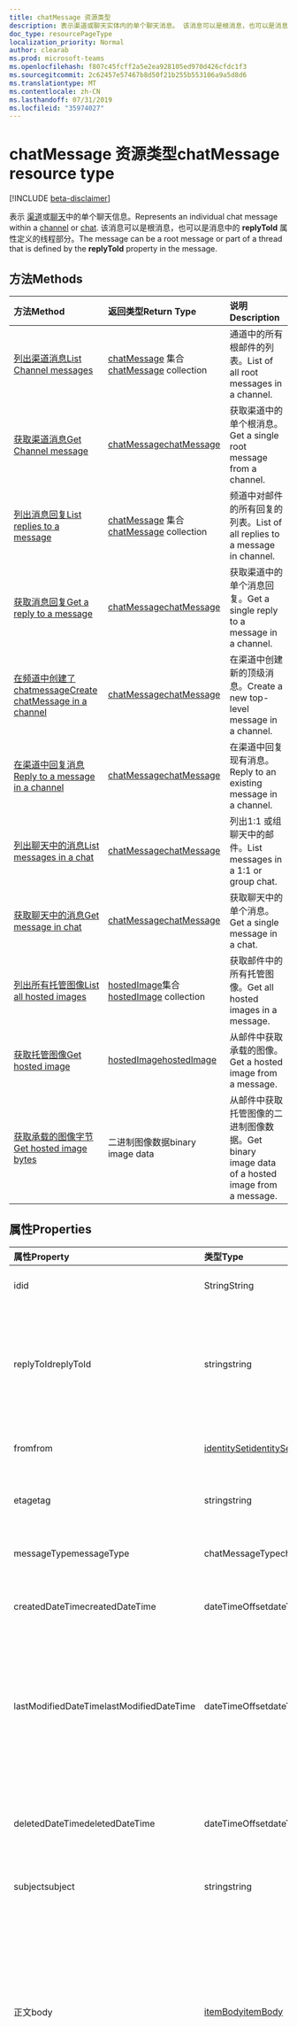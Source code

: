 ```yaml
---
title: chatMessage 资源类型
description: 表示渠道或聊天实体内的单个聊天消息。 该消息可以是根消息，也可以是消息中的 **replyToId** 属性定义的线程部分。
doc_type: resourcePageType
localization_priority: Normal
author: clearab
ms.prod: microsoft-teams
ms.openlocfilehash: f807c45fcff2a5e2ea928105ed970d426cfdc1f3
ms.sourcegitcommit: 2c62457e57467b8d50f21b255b553106a9a5d8d6
ms.translationtype: MT
ms.contentlocale: zh-CN
ms.lasthandoff: 07/31/2019
ms.locfileid: "35974027"
---
```

# <a name="chatmessage-resource-type"></a><span data-ttu-id="d8d30-104">chatMessage 资源类型</span><span class="sxs-lookup"><span data-stu-id="d8d30-104">chatMessage resource type</span></span>

[!INCLUDE [beta-disclaimer](../../includes/beta-disclaimer.md)]

<span data-ttu-id="d8d30-105">表示 [渠道](channel.md)或[聊天](chat.md)中的单个聊天信息。</span><span class="sxs-lookup"><span data-stu-id="d8d30-105">Represents an individual chat message within a [channel](channel.md) or [chat](chat.md).</span></span>
<span data-ttu-id="d8d30-106">该消息可以是根消息，也可以是消息中的 **replyToId** 属性定义的线程部分。</span><span class="sxs-lookup"><span data-stu-id="d8d30-106">The message can be a root message or part of a thread that is defined by the **replyToId** property in the message.</span></span>

## <a name="methods"></a><span data-ttu-id="d8d30-107">方法</span><span class="sxs-lookup"><span data-stu-id="d8d30-107">Methods</span></span>

| <span data-ttu-id="d8d30-108">方法</span><span class="sxs-lookup"><span data-stu-id="d8d30-108">Method</span></span>       | <span data-ttu-id="d8d30-109">返回类型</span><span class="sxs-lookup"><span data-stu-id="d8d30-109">Return Type</span></span>  |<span data-ttu-id="d8d30-110">说明</span><span class="sxs-lookup"><span data-stu-id="d8d30-110">Description</span></span>|
|:---------------|:--------|:----------|
|[<span data-ttu-id="d8d30-111">列出渠道消息</span><span class="sxs-lookup"><span data-stu-id="d8d30-111">List Channel messages</span></span>](../api/channel-list-messages.md) | <span data-ttu-id="d8d30-112">[chatMessage](chatmessage.md) 集合</span><span class="sxs-lookup"><span data-stu-id="d8d30-112">[chatMessage](chatmessage.md) collection</span></span> | <span data-ttu-id="d8d30-113">通道中的所有根邮件的列表。</span><span class="sxs-lookup"><span data-stu-id="d8d30-113">List of all root messages in a channel.</span></span>|
|[<span data-ttu-id="d8d30-114">获取渠道消息</span><span class="sxs-lookup"><span data-stu-id="d8d30-114">Get Channel message</span></span>](../api/channel-get-message.md) | [<span data-ttu-id="d8d30-115">chatMessage</span><span class="sxs-lookup"><span data-stu-id="d8d30-115">chatMessage</span></span>](chatmessage.md) | <span data-ttu-id="d8d30-116">获取渠道中的单个根消息。</span><span class="sxs-lookup"><span data-stu-id="d8d30-116">Get a single root message from a channel.</span></span>|
|[<span data-ttu-id="d8d30-117">列出消息回复</span><span class="sxs-lookup"><span data-stu-id="d8d30-117">List replies to a message</span></span>](../api/channel-list-messagereplies.md) | <span data-ttu-id="d8d30-118">[chatMessage](chatmessage.md) 集合</span><span class="sxs-lookup"><span data-stu-id="d8d30-118">[chatMessage](chatmessage.md) collection</span></span>| <span data-ttu-id="d8d30-119">频道中对邮件的所有回复的列表。</span><span class="sxs-lookup"><span data-stu-id="d8d30-119">List of all replies to a message in channel.</span></span>|
|[<span data-ttu-id="d8d30-120">获取消息回复</span><span class="sxs-lookup"><span data-stu-id="d8d30-120">Get a reply to a message</span></span>](../api/channel-get-messagereply.md) | [<span data-ttu-id="d8d30-121">chatMessage</span><span class="sxs-lookup"><span data-stu-id="d8d30-121">chatMessage</span></span>](chatmessage.md)| <span data-ttu-id="d8d30-122">获取渠道中的单个消息回复。</span><span class="sxs-lookup"><span data-stu-id="d8d30-122">Get a single reply to a message in a channel.</span></span>|
|[<span data-ttu-id="d8d30-123">在频道中创建了 chatmessage</span><span class="sxs-lookup"><span data-stu-id="d8d30-123">Create chatMessage in a channel</span></span>](../api/channel-post-messages.md) | [<span data-ttu-id="d8d30-124">chatMessage</span><span class="sxs-lookup"><span data-stu-id="d8d30-124">chatMessage</span></span>](chatmessage.md)| <span data-ttu-id="d8d30-125">在渠道中创建新的顶级消息。</span><span class="sxs-lookup"><span data-stu-id="d8d30-125">Create a new top-level message in a channel.</span></span>|
|[<span data-ttu-id="d8d30-126">在渠道中回复消息</span><span class="sxs-lookup"><span data-stu-id="d8d30-126">Reply to a message in a channel</span></span>](../api/channel-post-messagereply.md) | [<span data-ttu-id="d8d30-127">chatMessage</span><span class="sxs-lookup"><span data-stu-id="d8d30-127">chatMessage</span></span>](chatmessage.md)| <span data-ttu-id="d8d30-128">在渠道中回复现有消息。</span><span class="sxs-lookup"><span data-stu-id="d8d30-128">Reply to an existing message in a channel.</span></span>|
|[<span data-ttu-id="d8d30-129">列出聊天中的消息</span><span class="sxs-lookup"><span data-stu-id="d8d30-129">List messages in a chat</span></span>](../api/chatmessage-list.md)  | [<span data-ttu-id="d8d30-130">chatMessage</span><span class="sxs-lookup"><span data-stu-id="d8d30-130">chatMessage</span></span>](../resources/chatmessage.md) | <span data-ttu-id="d8d30-131">列出1:1 或组聊天中的邮件。</span><span class="sxs-lookup"><span data-stu-id="d8d30-131">List messages in a 1:1 or group chat.</span></span> |
|[<span data-ttu-id="d8d30-132">获取聊天中的消息</span><span class="sxs-lookup"><span data-stu-id="d8d30-132">Get message in chat</span></span>](../api/chatmessage-get.md)  | [<span data-ttu-id="d8d30-133">chatMessage</span><span class="sxs-lookup"><span data-stu-id="d8d30-133">chatMessage</span></span>](../resources/chatmessage.md) | <span data-ttu-id="d8d30-134">获取聊天中的单个消息。</span><span class="sxs-lookup"><span data-stu-id="d8d30-134">Get a single message in a chat.</span></span> |
|[<span data-ttu-id="d8d30-135">列出所有托管图像</span><span class="sxs-lookup"><span data-stu-id="d8d30-135">List all hosted images</span></span>](../api/chatmessagehostedimage-list-hostedimages.md) | <span data-ttu-id="d8d30-136">[hostedImage](../resources/chatmessagehostedimage.md)集合</span><span class="sxs-lookup"><span data-stu-id="d8d30-136">[hostedImage](../resources/chatmessagehostedimage.md) collection</span></span>| <span data-ttu-id="d8d30-137">获取邮件中的所有托管图像。</span><span class="sxs-lookup"><span data-stu-id="d8d30-137">Get all hosted images in a message.</span></span>|
|[<span data-ttu-id="d8d30-138">获取托管图像</span><span class="sxs-lookup"><span data-stu-id="d8d30-138">Get hosted image</span></span>](../api/chatmessagehostedimage-get.md) | [<span data-ttu-id="d8d30-139">hostedImage</span><span class="sxs-lookup"><span data-stu-id="d8d30-139">hostedImage</span></span>](../resources/chatmessagehostedimage.md) | <span data-ttu-id="d8d30-140">从邮件中获取承载的图像。</span><span class="sxs-lookup"><span data-stu-id="d8d30-140">Get a hosted image from a message.</span></span>|
|[<span data-ttu-id="d8d30-141">获取承载的图像字节</span><span class="sxs-lookup"><span data-stu-id="d8d30-141">Get hosted image bytes</span></span>](../api/chatmessagehostedimage-getbytes.md) | <span data-ttu-id="d8d30-142">二进制图像数据</span><span class="sxs-lookup"><span data-stu-id="d8d30-142">binary image data</span></span> | <span data-ttu-id="d8d30-143">从邮件中获取托管图像的二进制图像数据。</span><span class="sxs-lookup"><span data-stu-id="d8d30-143">Get binary image data of a hosted image from a message.</span></span>|

## <a name="properties"></a><span data-ttu-id="d8d30-144">属性</span><span class="sxs-lookup"><span data-stu-id="d8d30-144">Properties</span></span>

| <span data-ttu-id="d8d30-145">属性</span><span class="sxs-lookup"><span data-stu-id="d8d30-145">Property</span></span>   | <span data-ttu-id="d8d30-146">类型</span><span class="sxs-lookup"><span data-stu-id="d8d30-146">Type</span></span> |<span data-ttu-id="d8d30-147">说明</span><span class="sxs-lookup"><span data-stu-id="d8d30-147">Description</span></span>|
|:---------------|:--------|:----------|
|<span data-ttu-id="d8d30-148">id</span><span class="sxs-lookup"><span data-stu-id="d8d30-148">id</span></span>|<span data-ttu-id="d8d30-149">String</span><span class="sxs-lookup"><span data-stu-id="d8d30-149">String</span></span>| <span data-ttu-id="d8d30-150">只读。</span><span class="sxs-lookup"><span data-stu-id="d8d30-150">Read-only.</span></span> <span data-ttu-id="d8d30-151">邮件的唯一 Id。</span><span class="sxs-lookup"><span data-stu-id="d8d30-151">Unique Id of the message.</span></span>|
|<span data-ttu-id="d8d30-152">replyToId</span><span class="sxs-lookup"><span data-stu-id="d8d30-152">replyToId</span></span>| <span data-ttu-id="d8d30-153">string</span><span class="sxs-lookup"><span data-stu-id="d8d30-153">string</span></span> | <span data-ttu-id="d8d30-154">只读。</span><span class="sxs-lookup"><span data-stu-id="d8d30-154">Read-only.</span></span> <span data-ttu-id="d8d30-155">线程的父级消息/根消息的 Id。</span><span class="sxs-lookup"><span data-stu-id="d8d30-155">Id of the parent message/root message of the thread.</span></span> <span data-ttu-id="d8d30-156">（仅适用于频道中的消息，不适用于聊天）</span><span class="sxs-lookup"><span data-stu-id="d8d30-156">(Only applies to messages in channels not chats)</span></span> |
|<span data-ttu-id="d8d30-157">from</span><span class="sxs-lookup"><span data-stu-id="d8d30-157">from</span></span>|[<span data-ttu-id="d8d30-158">identitySet</span><span class="sxs-lookup"><span data-stu-id="d8d30-158">identitySet</span></span>](identityset.md)| <span data-ttu-id="d8d30-159">只读。</span><span class="sxs-lookup"><span data-stu-id="d8d30-159">Read only.</span></span> <span data-ttu-id="d8d30-160">消息发送者的详细信息。</span><span class="sxs-lookup"><span data-stu-id="d8d30-160">Details of the sender of the message.</span></span>|
|<span data-ttu-id="d8d30-161">etag</span><span class="sxs-lookup"><span data-stu-id="d8d30-161">etag</span></span>| <span data-ttu-id="d8d30-162">string</span><span class="sxs-lookup"><span data-stu-id="d8d30-162">string</span></span> | <span data-ttu-id="d8d30-163">只读。</span><span class="sxs-lookup"><span data-stu-id="d8d30-163">Read-only.</span></span> <span data-ttu-id="d8d30-164">消息的版本号。</span><span class="sxs-lookup"><span data-stu-id="d8d30-164">Version number of the message.</span></span> |
|<span data-ttu-id="d8d30-165">messageType</span><span class="sxs-lookup"><span data-stu-id="d8d30-165">messageType</span></span>|<span data-ttu-id="d8d30-166">chatMessageType</span><span class="sxs-lookup"><span data-stu-id="d8d30-166">chatMessageType</span></span>|<span data-ttu-id="d8d30-167">邮件类型。</span><span class="sxs-lookup"><span data-stu-id="d8d30-167">The type of message.</span></span> <span data-ttu-id="d8d30-168">可能的值是: `message`。</span><span class="sxs-lookup"><span data-stu-id="d8d30-168">The possible values are: `message`.</span></span>|
|<span data-ttu-id="d8d30-169">createdDateTime</span><span class="sxs-lookup"><span data-stu-id="d8d30-169">createdDateTime</span></span>|<span data-ttu-id="d8d30-170">dateTimeOffset</span><span class="sxs-lookup"><span data-stu-id="d8d30-170">dateTimeOffset</span></span>|<span data-ttu-id="d8d30-171">只读。</span><span class="sxs-lookup"><span data-stu-id="d8d30-171">Read only.</span></span> <span data-ttu-id="d8d30-172">创建消息时的时间戳。</span><span class="sxs-lookup"><span data-stu-id="d8d30-172">Timestamp of when the message was created.</span></span>|
|<span data-ttu-id="d8d30-173">lastModifiedDateTime</span><span class="sxs-lookup"><span data-stu-id="d8d30-173">lastModifiedDateTime</span></span>|<span data-ttu-id="d8d30-174">dateTimeOffset</span><span class="sxs-lookup"><span data-stu-id="d8d30-174">dateTimeOffset</span></span>|<span data-ttu-id="d8d30-175">只读。</span><span class="sxs-lookup"><span data-stu-id="d8d30-175">Read only.</span></span> <span data-ttu-id="d8d30-176">创建或编辑邮件的时间戳, 包括在何时进行答复 (如果是通道中的根邮件) 或添加或删除反应。</span><span class="sxs-lookup"><span data-stu-id="d8d30-176">Timestamp of when the message is created or edited, including when a reply is made (if it's a root message in a channel) or a reaction is added or removed.</span></span> |
|<span data-ttu-id="d8d30-177">deletedDateTime</span><span class="sxs-lookup"><span data-stu-id="d8d30-177">deletedDateTime</span></span>|<span data-ttu-id="d8d30-178">dateTimeOffset</span><span class="sxs-lookup"><span data-stu-id="d8d30-178">dateTimeOffset</span></span>|<span data-ttu-id="d8d30-179">只读。</span><span class="sxs-lookup"><span data-stu-id="d8d30-179">Read only.</span></span> <span data-ttu-id="d8d30-180">删除消息时的时间戳，如果未删除则为 null。</span><span class="sxs-lookup"><span data-stu-id="d8d30-180">Timestamp at which the message was deleted, or null if not deleted.</span></span> |
|<span data-ttu-id="d8d30-181">subject</span><span class="sxs-lookup"><span data-stu-id="d8d30-181">subject</span></span>|<span data-ttu-id="d8d30-182">string</span><span class="sxs-lookup"><span data-stu-id="d8d30-182">string</span></span>| <span data-ttu-id="d8d30-183">消息的主题（纯文本）。</span><span class="sxs-lookup"><span data-stu-id="d8d30-183">The subject of the message, in plaintext.</span></span>|
|<span data-ttu-id="d8d30-184">正文</span><span class="sxs-lookup"><span data-stu-id="d8d30-184">body</span></span>|[<span data-ttu-id="d8d30-185">itemBody</span><span class="sxs-lookup"><span data-stu-id="d8d30-185">itemBody</span></span>](itembody.md)|<span data-ttu-id="d8d30-186">消息内容的纯文本/HTML 表示。</span><span class="sxs-lookup"><span data-stu-id="d8d30-186">Plaintext/HTML representation of the content of the message.</span></span> <span data-ttu-id="d8d30-187">表示形式由正文中的 contentType 进行指定。</span><span class="sxs-lookup"><span data-stu-id="d8d30-187">Representation is specified by the contentType inside the body.</span></span> <span data-ttu-id="d8d30-188">如果消息包含 [chatMessageMention](chatmessagemention.md)，则内容始终采用 HTML 格式。</span><span class="sxs-lookup"><span data-stu-id="d8d30-188">The content is always in HTML if the message contains a [chatMessageMention](chatmessagemention.md).</span></span> |
|<span data-ttu-id="d8d30-189">摘要</span><span class="sxs-lookup"><span data-stu-id="d8d30-189">summary</span></span>|<span data-ttu-id="d8d30-190">string</span><span class="sxs-lookup"><span data-stu-id="d8d30-190">string</span></span>| <span data-ttu-id="d8d30-191">可用于推送通知的消息摘要文本和摘要视图或回退视图。</span><span class="sxs-lookup"><span data-stu-id="d8d30-191">Summary text of the message that could be used for push notifications and summary views or fall back views.</span></span> <span data-ttu-id="d8d30-192">仅适用于频道消息，不适用于聊天消息。</span><span class="sxs-lookup"><span data-stu-id="d8d30-192">Only applies to channel messages, not chat messages.</span></span> |
|<span data-ttu-id="d8d30-193">附件</span><span class="sxs-lookup"><span data-stu-id="d8d30-193">attachments</span></span>|<span data-ttu-id="d8d30-194">[chatMessageAttachment](chatmessageattachment.md) 集合</span><span class="sxs-lookup"><span data-stu-id="d8d30-194">[chatMessageAttachment](chatmessageattachment.md) collection</span></span> |<span data-ttu-id="d8d30-195">附加文件。</span><span class="sxs-lookup"><span data-stu-id="d8d30-195">Attached files.</span></span> <span data-ttu-id="d8d30-196">附件目前是只读的 – 不支持发送附件。</span><span class="sxs-lookup"><span data-stu-id="d8d30-196">Attachments are currently read-only – sending attachments is not supported.</span></span> |
|<span data-ttu-id="d8d30-197">提及</span><span class="sxs-lookup"><span data-stu-id="d8d30-197">mentions</span></span>|<span data-ttu-id="d8d30-198">[chatMessageMention](chatmessagemention.md) 集合</span><span class="sxs-lookup"><span data-stu-id="d8d30-198">[chatMessageMention](chatmessagemention.md) collection</span></span>| <span data-ttu-id="d8d30-199">消息中提到的实体列表。</span><span class="sxs-lookup"><span data-stu-id="d8d30-199">List of entities mentioned in the message.</span></span> <span data-ttu-id="d8d30-200">当前支持用户、机器人、团队、渠道。</span><span class="sxs-lookup"><span data-stu-id="d8d30-200">Currently supports user, bot, team, channel.</span></span>|
|<span data-ttu-id="d8d30-201">重要性</span><span class="sxs-lookup"><span data-stu-id="d8d30-201">importance</span></span>| <span data-ttu-id="d8d30-202">chatMessageImportance</span><span class="sxs-lookup"><span data-stu-id="d8d30-202">chatMessageImportance</span></span> | <span data-ttu-id="d8d30-203">邮件的重要性。</span><span class="sxs-lookup"><span data-stu-id="d8d30-203">The importance of the message.</span></span> <span data-ttu-id="d8d30-204">可能的值包括 `normal`、`high`、`urgent`。</span><span class="sxs-lookup"><span data-stu-id="d8d30-204">The possible values are: `normal`, `high`, `urgent`.</span></span>|
|<span data-ttu-id="d8d30-205">反应</span><span class="sxs-lookup"><span data-stu-id="d8d30-205">reactions</span></span>| <span data-ttu-id="d8d30-206">[chatMessageReaction](chatmessagereaction.md) 集合</span><span class="sxs-lookup"><span data-stu-id="d8d30-206">[chatMessageReaction](chatmessagereaction.md) collection</span></span> | <span data-ttu-id="d8d30-207">此消息的反应（例如点赞）。</span><span class="sxs-lookup"><span data-stu-id="d8d30-207">Reactions for this message (for example, Like).</span></span>|
|<span data-ttu-id="d8d30-208">区域设置</span><span class="sxs-lookup"><span data-stu-id="d8d30-208">locale</span></span>|<span data-ttu-id="d8d30-209">string</span><span class="sxs-lookup"><span data-stu-id="d8d30-209">string</span></span>|<span data-ttu-id="d8d30-210">客户端设置的消息区域设置。</span><span class="sxs-lookup"><span data-stu-id="d8d30-210">Locale of the message set by the client.</span></span>|

## <a name="json-representation"></a><span data-ttu-id="d8d30-211">JSON 表示形式</span><span class="sxs-lookup"><span data-stu-id="d8d30-211">JSON representation</span></span>

<span data-ttu-id="d8d30-212">下面是资源的 JSON 表示形式。</span><span class="sxs-lookup"><span data-stu-id="d8d30-212">The following is a JSON representation of the resource.</span></span>

<!-- {
  "blockType": "resource",
  "optionalProperties": [
    "deleted",
    "deletedDateTime",
    "attachments",
    "importance",
    "reactions",
    "mentions",
    "subject",
    "summary"
  ],
  "baseType": "microsoft.graph.entity",
  "@odata.type": "microsoft.graph.chatMessage"
}-->

```json
{
  "id": "string (identifier)",
  "replyToId": "string (identifier)",
  "from": {"@odata.type": "microsoft.graph.identitySet"},
  "etag": "string",
  "messageType": "string",
  "createdDateTime": "string (timestamp)",
  "lastModifiedDateTime": "string (timestamp)",
  "deletedDateTime": "string (timestamp)",
  "subject": "string",
  "body": {"@odata.type": "microsoft.graph.itemBody"},
  "summary": "string",
  "attachments": [{"@odata.type": "microsoft.graph.chatMessageAttachment"}],
  "mentions": [{"@odata.type": "microsoft.graph.chatMessageMention"}],
  "importance": "string",
  "policyViolation": "string",
  "reactions": [{"@odata.type": "microsoft.graph.chatMessageReaction"}],
  "locale": "string",
  "deleted": true
}

```

<!-- uuid: 8fcb5dbc-d5aa-4681-8e31-b001d5168d79
2015-10-25 14:57:30 UTC -->
<!--
{
  "type": "#page.annotation",
  "description": "chat message resource",
  "keywords": "",
  "section": "documentation",
  "tocPath": "",
  "suppressions": []
}
-->
